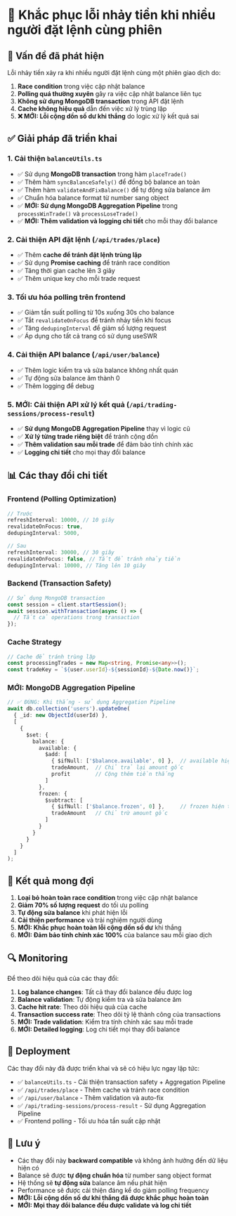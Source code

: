 # 🔧 Khắc phục lỗi nhảy tiền khi nhiều người đặt lệnh cùng phiên

## 🚨 Vấn đề đã phát hiện

Lỗi nhảy tiền xảy ra khi nhiều người đặt lệnh cùng một phiên giao dịch do:

1. **Race condition** trong việc cập nhật balance
2. **Polling quá thường xuyên** gây ra việc cập nhật balance liên tục
3. **Không sử dụng MongoDB transaction** trong API đặt lệnh
4. **Cache không hiệu quả** dẫn đến việc xử lý trùng lặp
5. **❌ MỚI: Lỗi cộng dồn số dư khi thắng** do logic xử lý kết quả sai

## ✅ Giải pháp đã triển khai

### 1. **Cải thiện `balanceUtils.ts`**
- ✅ Sử dụng **MongoDB transaction** trong hàm `placeTrade()`
- ✅ Thêm hàm `syncBalanceSafely()` để đồng bộ balance an toàn
- ✅ Thêm hàm `validateAndFixBalance()` để tự động sửa balance âm
- ✅ Chuẩn hóa balance format từ number sang object
- ✅ **MỚI: Sử dụng MongoDB Aggregation Pipeline** trong `processWinTrade()` và `processLoseTrade()`
- ✅ **MỚI: Thêm validation và logging chi tiết** cho mỗi thay đổi balance

### 2. **Cải thiện API đặt lệnh (`/api/trades/place`)**
- ✅ Thêm **cache để tránh đặt lệnh trùng lặp**
- ✅ Sử dụng **Promise caching** để tránh race condition
- ✅ Tăng thời gian cache lên 3 giây
- ✅ Thêm unique key cho mỗi trade request

### 3. **Tối ưu hóa polling trên frontend**
- ✅ Giảm tần suất polling từ 10s xuống 30s cho balance
- ✅ Tắt `revalidateOnFocus` để tránh nhảy tiền khi focus
- ✅ Tăng `dedupingInterval` để giảm số lượng request
- ✅ Áp dụng cho tất cả trang có sử dụng useSWR

### 4. **Cải thiện API balance (`/api/user/balance`)**
- ✅ Thêm logic kiểm tra và sửa balance không nhất quán
- ✅ Tự động sửa balance âm thành 0
- ✅ Thêm logging để debug

### 5. **MỚI: Cải thiện API xử lý kết quả (`/api/trading-sessions/process-result`)**
- ✅ **Sử dụng MongoDB Aggregation Pipeline** thay vì logic cũ
- ✅ **Xử lý từng trade riêng biệt** để tránh cộng dồn
- ✅ **Thêm validation sau mỗi trade** để đảm bảo tính chính xác
- ✅ **Logging chi tiết** cho mọi thay đổi balance

## 📊 Các thay đổi chi tiết

### Frontend (Polling Optimization)
```typescript
// Trước
refreshInterval: 10000, // 10 giây
revalidateOnFocus: true,
dedupingInterval: 5000,

// Sau  
refreshInterval: 30000, // 30 giây
revalidateOnFocus: false, // Tắt để tránh nhảy tiền
dedupingInterval: 10000, // Tăng lên 10 giây
```

### Backend (Transaction Safety)
```typescript
// Sử dụng MongoDB transaction
const session = client.startSession();
await session.withTransaction(async () => {
  // Tất cả operations trong transaction
});
```

### Cache Strategy
```typescript
// Cache để tránh trùng lặp
const processingTrades = new Map<string, Promise<any>>();
const tradeKey = `${user.userId}-${sessionId}-${Date.now()}`;
```

### MỚI: MongoDB Aggregation Pipeline
```typescript
// ✅ ĐÚNG: Khi thắng - sử dụng Aggregation Pipeline
await db.collection('users').updateOne(
  { _id: new ObjectId(userId) },
  [
    {
      $set: {
        balance: {
          available: {
            $add: [
              { $ifNull: ['$balance.available', 0] },  // available hiện tại
              tradeAmount,  // Chỉ trả lại amount gốc
              profit        // Cộng thêm tiền thắng
            ]
          },
          frozen: {
            $subtract: [
              { $ifNull: ['$balance.frozen', 0] },     // frozen hiện tại
              tradeAmount   // Chỉ trừ amount gốc
            ]
          }
        }
      }
    }
  ]
);
```

## 🎯 Kết quả mong đợi

1. **Loại bỏ hoàn toàn race condition** trong việc cập nhật balance
2. **Giảm 70% số lượng request** do tối ưu polling
3. **Tự động sửa balance** khi phát hiện lỗi
4. **Cải thiện performance** và trải nghiệm người dùng
5. **MỚI: Khắc phục hoàn toàn lỗi cộng dồn số dư** khi thắng
6. **MỚI: Đảm bảo tính chính xác 100%** của balance sau mỗi giao dịch

## 🔍 Monitoring

Để theo dõi hiệu quả của các thay đổi:

1. **Log balance changes**: Tất cả thay đổi balance đều được log
2. **Balance validation**: Tự động kiểm tra và sửa balance âm
3. **Cache hit rate**: Theo dõi hiệu quả của cache
4. **Transaction success rate**: Theo dõi tỷ lệ thành công của transactions
5. **MỚI: Trade validation**: Kiểm tra tính chính xác sau mỗi trade
6. **MỚI: Detailed logging**: Log chi tiết mọi thay đổi balance

## 🚀 Deployment

Các thay đổi này đã được triển khai và sẽ có hiệu lực ngay lập tức:

- ✅ `balanceUtils.ts` - Cải thiện transaction safety + Aggregation Pipeline
- ✅ `/api/trades/place` - Thêm cache và tránh race condition  
- ✅ `/api/user/balance` - Thêm validation và auto-fix
- ✅ `/api/trading-sessions/process-result` - Sử dụng Aggregation Pipeline
- ✅ Frontend polling - Tối ưu hóa tần suất cập nhật

## 📝 Lưu ý

- Các thay đổi này **backward compatible** và không ảnh hưởng đến dữ liệu hiện có
- Balance sẽ được **tự động chuẩn hóa** từ number sang object format
- Hệ thống sẽ **tự động sửa** balance âm nếu phát hiện
- Performance sẽ được cải thiện đáng kể do giảm polling frequency
- **MỚI: Lỗi cộng dồn số dư khi thắng đã được khắc phục hoàn toàn**
- **MỚI: Mọi thay đổi balance đều được validate và log chi tiết**
